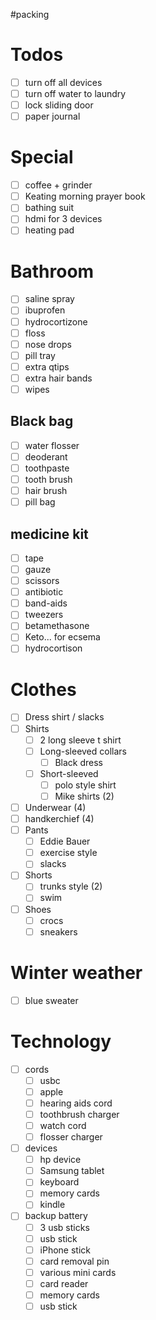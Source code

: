 #packing

# Todos
- [ ] turn off all devices
- [ ] turn off water to laundry
- [ ] lock sliding door
- [ ] paper journal
# Special

- [ ] coffee + grinder
- [ ] Keating morning prayer book
- [ ] bathing suit
- [ ] hdmi for 3 devices
- [ ] heating pad

# Bathroom
- [ ] saline spray
- [ ] ibuprofen
- [ ] hydrocortizone
- [ ] floss
- [ ] nose drops 
- [ ] pill tray
- [ ] extra qtips
- [ ] extra hair bands
- [ ] wipes

## Black bag

- [ ] water flosser
- [ ] deoderant 
- [ ] toothpaste
- [ ] tooth brush
- [ ] hair brush
- [ ] pill bag

## medicine kit
- [ ] tape
- [ ] gauze
- [ ] scissors
- [ ] antibiotic
- [ ] band-aids
- [ ] tweezers
- [ ] betamethasone
- [ ] Keto... for ecsema
- [ ] hydrocortison

# Clothes
- [ ] Dress shirt / slacks
- [ ] Shirts
	- [ ] 2 long sleeve t shirt
	- [ ] Long-sleeved collars
		- [ ] Black dress
	- [ ] Short-sleeved
		- [ ] polo style shirt
		- [ ] Mike shirts (2)
- [ ] Underwear (4)
- [ ] handkerchief (4)
- [ ] Pants
	- [ ] Eddie Bauer
	- [ ] exercise style
	- [ ] slacks
- [ ] Shorts
	- [ ] trunks style (2)
	- [ ] swim 
- [ ]  Shoes
	 - [ ] crocs  
	 - [ ] sneakers
# Winter weather

- [ ] blue sweater
# Technology

- [ ] cords
	- [ ] usbc
	- [ ] apple
	- [ ] hearing aids cord
	- [ ] toothbrush charger
	- [ ] watch cord
	- [ ] flosser charger
- [ ] devices
	- [ ] hp device
	- [ ] Samsung tablet
	- [ ] keyboard
	- [ ] memory cards
	- [ ] kindle
- [ ] backup battery
	- [ ] 3 usb sticks
	- [ ] usb stick
	- [ ] iPhone stick
	- [ ] card removal pin
	- [ ] various mini cards
	- [ ] card reader
	- [ ] memory cards 
	- [ ] usb stick
